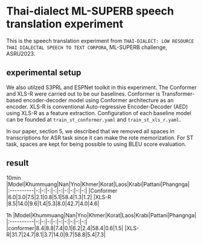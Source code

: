 # Thai-dialect ML-SUPERB speech translation experiment

This is the speech translation experiment from `THAI-DIALECT: LOW RESOURCE THAI DIALECTAL SPEECH TO TEXT CORPORA`, ML-SUPERB challenge, ASRU2023.

## experimental setup

We also utilzed S3PRL and ESPNet toolkit in this experiment. The Conformer and XLS-R were carried out to be our baselines. Conformer is Transformer-based encoder-decoder model using Conformer architecture as an encoder. XLS-R is conventional Auto-regressive Encoder-Decoder (AED) using XLS-R as a feature extraction. Configuration of each baseline model can be founded at `train_st_conformer.yaml` and `train_st_xls_r.yaml`.

In our paper, section 5, we described that we removed all spaces in transcriptions for ASR task since it can make the rote memorization. For ST task, spaces are kept for being possible to using BLEU score evaluation. 

## result


10min
|Model|Khummuang|Nan|Yno|Khmer|Korat|Laos|Krabi|Pattani|Phangnga|
|:----------|-:|-:|-:|-:|-:|-:|-:|-:|-:|
|Conformer  |6.0|3.0|7.5|2.1|0.8|5.1|58.4|1.3|1.2|
|XLS-R      |8.5|14.0|9.6|1.4|5.3|8.0|42.7|4.0|4.6|

1h
|Model|Khummuang|Nan|Yno|Khmer|Korat|Laos|Krabi|Pattani|Phangnga|
|:----------|-:|-:|-:|-:|-:|-:|-:|-:|-:|
|conformer|8.4|8.8|7.4|0.1|6.2|2.4|58.4|0.6|1.5|
|XLS-R|31.7|24.7|8.1|3.7|14.0|9.7|58.8|5.4|7.3|
